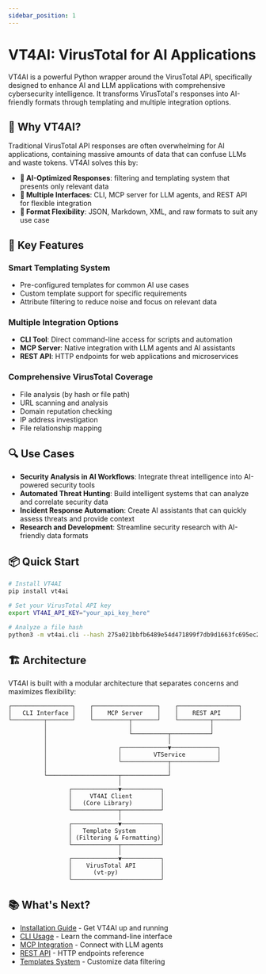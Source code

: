 ```yaml
---
sidebar_position: 1
---
```


# VT4AI: VirusTotal for AI Applications

VT4AI is a powerful Python wrapper around the VirusTotal API, specifically designed to enhance AI and LLM applications with comprehensive cybersecurity intelligence. It transforms VirusTotal's responses into AI-friendly formats through templating and multiple integration options.

## 🎯 Why VT4AI?

Traditional VirusTotal API responses are often overwhelming for AI applications, containing massive amounts of data that can confuse LLMs and waste tokens. VT4AI solves this by:

- **🧠 AI-Optimized Responses**: filtering and templating system that presents only relevant data
- **🔧 Multiple Interfaces**: CLI, MCP server for LLM agents, and REST API for flexible integration
- **🎨 Format Flexibility**: JSON, Markdown, XML, and raw formats to suit any use case

## 🚀 Key Features

### Smart Templating System
- Pre-configured templates for common AI use cases
- Custom template support for specific requirements
- Attribute filtering to reduce noise and focus on relevant data

### Multiple Integration Options
- **CLI Tool**: Direct command-line access for scripts and automation
- **MCP Server**: Native integration with LLM agents and AI assistants
- **REST API**: HTTP endpoints for web applications and microservices

### Comprehensive VirusTotal Coverage
- File analysis (by hash or file path)
- URL scanning and analysis
- Domain reputation checking
- IP address investigation
- File relationship mapping

## 🔍 Use Cases

- **Security Analysis in AI Workflows**: Integrate threat intelligence into AI-powered security tools
- **Automated Threat Hunting**: Build intelligent systems that can analyze and correlate security data
- **Incident Response Automation**: Create AI assistants that can quickly assess threats and provide context
- **Research and Development**: Streamline security research with AI-friendly data formats

## 📦 Quick Start

```bash
# Install VT4AI
pip install vt4ai

# Set your VirusTotal API key
export VT4AI_API_KEY="your_api_key_here"

# Analyze a file hash
python3 -m vt4ai.cli --hash 275a021bbfb6489e54d471899f7db9d1663fc695ec2fe2a2c4538aabf651fd0f
```

## 🏗️ Architecture

VT4AI is built with a modular architecture that separates concerns and maximizes flexibility:

```
┌─────────────────┐    ┌──────────────────┐    ┌─────────────────┐
│   CLI Interface │    │    MCP Server    │    │    REST API     │
└─────────┬───────┘    └──────────┬───────┘    └─────────┬───────┘
          │                       │                      │
          │                       └──────────┬───────────┘
          │                                  │
          │                    ┌─────────────▼─────────────┐
          │                    │         VTService         │
          │                    └─────────────┬─────────────┘
          │                                  │
          └────────────────────┬─────────────┘
                               │
                 ┌─────────────▼───────────┐
                 │     VT4AI Client        │
                 │   (Core Library)        │
                 └─────────────┬───────────┘
                               │
                 ┌─────────────▼───────────┐
                 │   Template System       │
                 │ (Filtering & Formatting)│
                 └─────────────┬───────────┘
                               │
                 ┌─────────────▼───────────┐
                 │    VirusTotal API       │
                 │      (vt-py)            │
                 └─────────────────────────┘
```

## 📚 What's Next?

- [Installation Guide](./installation) - Get VT4AI up and running
- [CLI Usage](./cli/overview) - Learn the command-line interface
- [MCP Integration](./mcp/overview) - Connect with LLM agents
- [REST API](./api/overview) - HTTP endpoints reference
- [Templates System](./templates/overview) - Customize data filtering
